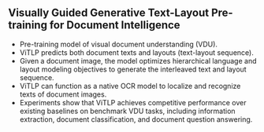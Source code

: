 ## Visually Guided Generative Text-Layout Pre-training for Document Intelligence

- Pre-training model of visual document understanding (VDU).
- ViTLP predicts both document texts and layouts (text-layout sequence).
- Given a document image, the model optimizes hierarchical language and layout modeling objectives to generate the interleaved text and layout sequence.
- ViTLP can function as a native OCR model to localize and recognize texts of document images.
- Experiments show that ViTLP achieves competitive performance over existing baselines on benchmark VDU tasks, including information extraction, document classification, and document question answering.
